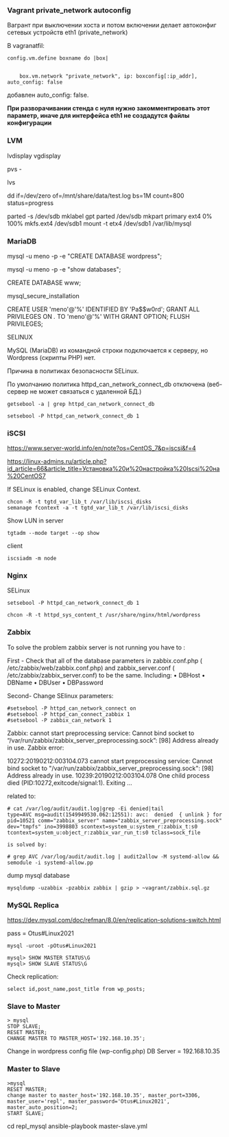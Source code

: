 ### Vagrant private_network autoconfig

Вагрант при выключении хоста и потом включении делает автоконфиг сетевых устройств eth1 (private_network)

В vagranatfil:

```
config.vm.define boxname do |box|
  
 
    box.vm.network "private_network", ip: boxconfig[:ip_addr], auto_config: false
```
добавлен auto_config: false. 

**При разворачивании стенда с нуля нужно закомментировать этот параметр, иначе для интерфейса eth1 не создадутся файлы конфигурации**

### LVM

lvdisplay
vgdisplay

pvs - 

lvs

dd if=/dev/zero of=/mnt/share/data/test.log bs=1M count=800 status=progress


parted -s /dev/sdb mklabel gpt
parted /dev/sdb mkpart primary ext4 0% 100%
mkfs.ext4 /dev/sdb1 
mount -t etx4 /dev/sdb1 /var/lib/mysql

### MariaDB

mysql -u meno -p -e "CREATE DATABASE wordpress"; 

mysql -u meno -p -e "show databases"; 

CREATE DATABASE www;

mysql_secure_installation


CREATE USER 'meno'@'%' IDENTIFIED BY 'Pa$$w0rd';
GRANT ALL PRIVILEGES ON *.* TO 'meno'@'%' WITH GRANT OPTION;
FLUSH PRIVILEGES;



SELINUX

MySQL (MariaDB) из командной строки подключается к серверу, но Wordpress (скрипты PHP) нет.

Причина в политиках безопасности SELinux.

По умолчанию политика httpd_can_network_connect_db отключена (веб-сервер не может связаться с удаленной БД.)
```
getsebool -a | grep httpd_can_network_connect_db 

setsebool -P httpd_can_network_connect_db 1 
```


### iSCSI

https://www.server-world.info/en/note?os=CentOS_7&p=iscsi&f=4

https://linux-admins.ru/article.php?id_article=66&article_title=Установка%20и%20настройка%20Iscsi%20на%20CentOS7


If SELinux is enabled, change SELinux Context.
```
chcon -R -t tgtd_var_lib_t /var/lib/iscsi_disks
semanage fcontext -a -t tgtd_var_lib_t /var/lib/iscsi_disks
```


Show LUN in server
```
tgtadm --mode target --op show 
```

client
```
iscsiadm -m node
```

### Nginx

SELinux

```
setsebool -P httpd_can_network_connect_db 1 

chcon -R -t httpd_sys_content_t /usr/share/nginx/html/wordpress
```


### Zabbix 

To solve the problem zabbix server is not running you have to :

First - Check that all of the database parameters in zabbix.conf.php ( /etc/zabbix/web/zabbix.conf.php) and zabbix_server.conf ( /etc/zabbix/zabbix_server.conf) to be the same. Including:
• DBHost
• DBName
• DBUser
• DBPassword

Second- Change SElinux parameters:
```
#setsebool -P httpd_can_network_connect on
#setsebool -P httpd_can_connect_zabbix 1
#setsebool -P zabbix_can_network 1
```

Zabbix: cannot start preprocessing service: Cannot bind socket to “/var/run/zabbix/zabbix_server_preprocessing.sock”: [98] Address already in use.
Zabbix error:

 10272:20190212:003104.073 cannot start preprocessing service: Cannot bind socket to "/var/run/zabbix/zabbix_server_preprocessing.sock": [98] Address already in use.
 10239:20190212:003104.078 One child process died (PID:10272,exitcode/signal:1). Exiting …

related to:
```
# cat /var/log/audit/audit.log|grep -Ei denied|tail
type=AVC msg=audit(1549949530.062:12551): avc:  denied  { unlink } for  pid=10521 comm="zabbix_server" name="zabbix_server_preprocessing.sock" dev="tmpfs" ino=3998803 scontext=system_u:system_r:zabbix_t:s0 tcontext=system_u:object_r:zabbix_var_run_t:s0 tclass=sock_file

is solved by:

# grep AVC /var/log/audit/audit.log | audit2allow -M systemd-allow && semodule -i systemd-allow.pp

```

dump mysql database 

```
mysqldump -uzabbix -pzabbix zabbix | gzip > ~vagrant/zabbix.sql.gz
```



### MySQL Replica

https://dev.mysql.com/doc/refman/8.0/en/replication-solutions-switch.html


pass = Otus#Linux2021


```
mysql -uroot -pOtus#Linux2021

mysql> SHOW MASTER STATUS\G
mysql> SHOW SLAVE STATUS\G
```

Check replication:
```
select id,post_name,post_title from wp_posts;
```

### Slave to Master
```
> mysql
STOP SLAVE;
RESET MASTER;
CHANGE MASTER TO MASTER_HOST='192.168.10.35';
```

Change in wordpress config file (wp-config.php) DB Server = 192.168.10.35

### Master to Slave
```
>mysql
RESET MASTER;
change master to master_host='192.168.10.35', master_port=3306, master_user='repl', master_password='Otus#Linux2021', master_auto_position=2;
START SLAVE;
```
cd repl_mysql
ansible-playbook master-slave.yml